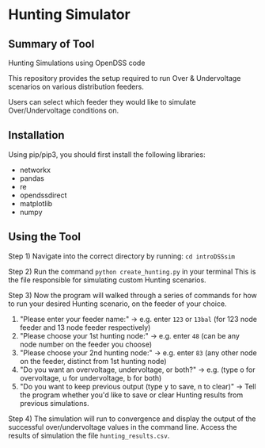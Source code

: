 # Hunting Simulator
## Summary of Tool
Hunting Simulations using OpenDSS code

This repository provides the setup required to run Over & Undervoltage scenarios on various distribution feeders.

Users can select which feeder they would like to simulate Over/Undervoltage conditions on.

## Installation
Using pip/pip3, you should first install the following libraries:
- networkx
- pandas
- re 
- opendssdirect
- matplotlib
- numpy

## Using the Tool
Step 1) Navigate into the correct directory by running: `cd introDSSsim`

Step 2) Run the command `python create_hunting.py` in your terminal
This is the file responsible for simulating custom Hunting scenarios.

Step 3) Now the program will walked through a series of commands for how to run your desired Hunting scenario, on the feeder of your choice. 
1. "Please enter your feeder name:" -> e.g. enter `123` or `13bal` (for 123 node feeder and 13 node feeder respectively)
2. "Please choose your 1st hunting node:" -> e.g. enter `48` (can be any node number on the feeder you choose)
3. "Please choose your 2nd hunting node:" -> e.g. enter `83` (any other node on the feeder, distinct from 1st hunting node)
4. "Do you want an overvoltage, undervoltage, or both?" -> e.g. (type o for overvoltage, u for undervoltage, b for both)
5. "Do you want to keep previous output (type y to save, n to clear)" -> Tell the program whether you'd like to save or clear Hunting results from previous simulations.

Step 4) The simulation will run to convergence and display the output of the successful over/undervoltage values in the command line. 
Access the results of simulation the file `hunting_results.csv`.

